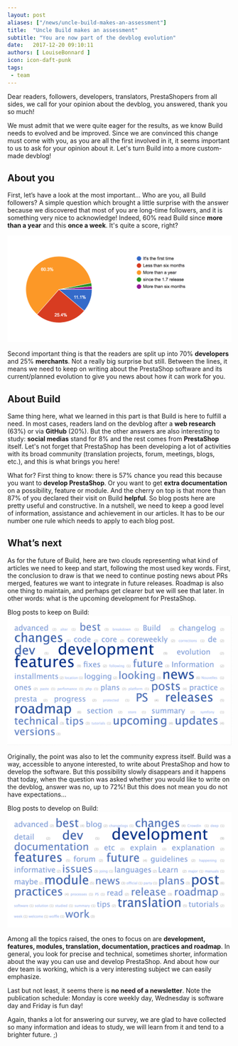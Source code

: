 ```yaml
---
layout: post
aliases: ["/news/uncle-build-makes-an-assessment"]
title:  "Uncle Build makes an assessment"
subtitle: "You are now part of the devblog evolution"
date:   2017-12-20 09:10:11
authors: [ LouiseBonnard ]
icon: icon-daft-punk
tags:
 - team
---
```


Dear readers, followers, developers, translators, PrestaShopers from all sides, we call for your opinion about the devblog, you answered, thank you so much!

We must admit that we were quite eager for the results, as we know Build needs to evolved and be improved. Since we are convinced this change must come with you, as you are all the first involved in it, it seems important to us to ask for your opinion about it. Let's turn Build into a more custom-made devblog!


## About you

First, let’s have a look at the most important… Who are you, all Build followers? A simple question which brought a little surprise with the answer because we discovered that most of you are long-time followers, and it is something very nice to acknowledge! Indeed, 60% read Build since **more than a year** and this **once a week**. It's quite a score, right?

![Build Frequency](/assets/images/2017/12/Build_Frequency.png)

Second important thing is that the readers are split up into 70% **developers** and 25% **merchants**. Not a really big surprise but still. Between the lines, it means we need to keep on writing about the PrestaShop software and its current/planned evolution to give you news about how it can work for you.


## About Build

Same thing here, what we learned in this part is that Build is here to fulfill a need. In most cases, readers land on the devblog after a **web research** (63%) or via **GitHub** (20%). But the other answers are also interesting to study: **social medias** stand for 8% and the rest comes from **PrestaShop** itself. Let's not forget that PrestaShop has been developing a lot of activities with its broad community (translation projects, forum, meetings, blogs, etc.), and this is what brings you here!

What for? First thing to know: there is 57% chance you read this because you want to **develop PrestaShop**. Or you want to get **extra documentation** on a possibility, feature or module. And the cherry on top is that more than 87% of you declared their visit on Build **helpful**. So blog posts here are pretty useful and constructive. In a nutshell, we need to keep a good level of information, assistance and achievement in our articles. It has to be our number one rule which needs to apply to each blog post.


## What’s next

As for the future of Build, here are two clouds representing what kind of articles we need to keep and start, following the most used key words. First, the conclusion to draw is that we need to continue posting news about PRs merged, features we want to integrate in future releases. Roadmap is also one thing to maintain, and perhaps get clearer but we will see that later. In other words: what is the upcoming development for PrestaShop.

Blog posts to keep on Build:
![Build Keep](/assets/images/2017/12/Word_Cloud_Build_Keep.png)

Originally, the point was also to let the community express itself. Build was a way, accessible to anyone interested, to write about PrestaShop and how to develop the software. But this possibility slowly disappears and it happens that today, when the question was asked whether you would like to write on the devblog, answer was no, up to 72%! But this does not mean you do not have expectations...

Blog posts to develop on Build:
![Build Start](/assets/images/2017/12/Word_Cloud_Build_Start.png)

Among all the topics raised, the ones to focus on are **development, features, modules, translation, documentation, practices and roadmap**. In general, you look for precise and technical, sometimes shorter, information about the way you can use and develop PrestaShop. And about how our dev team is working, which is a very interesting subject we can easily emphasize.

Last but not least, it seems there is **no need of a newsletter**. Note the publication schedule: Monday is core weekly day, Wednesday is software day and Friday is fun day!

Again, thanks a lot for answering our survey, we are glad to have collected so many information and ideas to study, we will learn from it and tend to a brighter future. ;)
